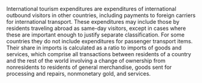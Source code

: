 International tourism expenditures are expenditures of international outbound visitors in other countries, including payments to foreign carriers for international transport. These expenditures may include those by residents traveling abroad as same-day visitors, except in cases where these are important enough to justify separate classification. For some countries they do not include expenditures for passenger transport items. Their share in imports is calculated as a ratio to imports of goods and services, which comprise all transactions between residents of a country and the rest of the world involving a change of ownership from nonresidents to residents of general merchandise, goods sent for processing and repairs, nonmonetary gold, and services.
